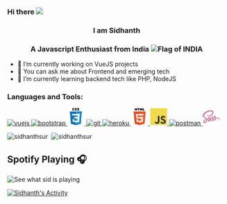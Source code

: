 ### Hi there <img src="https://media.giphy.com/media/hvRJCLFzcasrR4ia7z/giphy.gif" width="28" />

<!--
**sidhanthsur/sidhanthsur** is a ✨ _special_ ✨ repository because its `README.md` (this file) appears on your GitHub profile.

Here are some ideas to get you started:

- 🔭 I’m currently working on ...
- 🌱 I’m currently learning ...
- 🤔 I’m looking for help with ...
- 💬 Ask me about ...
- 😄 Pronouns: ...
- ⚡ Fun fact: ...****
-->

<h3 align="center">I am Sidhanth</h3>
<h3 align="center">A Javascript Enthusiast from India
  <span>
    <img src="https://emojipedia-us.s3.dualstack.us-west-1.amazonaws.com/thumbs/120/twitter/154/flag-for-india_1f1ee-1f1f3.png" alt="Flag of INDIA" width="28" />
  </span>
</h3>



- 🔭 I’m currently working on VueJS projects
- 💬 You can ask me about Frontend and emerging tech
- 🌱 I’m currently learning backend tech like PHP, NodeJS

<!-- <p align="left"> <a href="https://github.com/ryo-ma/github-profile-trophy"><img src="https://github-profile-trophy.vercel.app/?username=sidhanthsur" alt="sidhanthsur" /></a></p> -->



<h3 align="left">Languages and Tools:</h3>
<p align="left">  
<a href="https://vuejs.org" target="_blank"> <img src="https://cdn.jsdelivr.net/gh/devicons/devicon/icons/vuejs/vuejs-original-wordmark.svg" alt="vuejs" width="40" height="40"/> </a> 
<a href="https://nuxtjs.org/" target="_blank"> <img src="https://cdn.jsdelivr.net/gh/devicons/devicon/icons/nuxtjs/nuxtjs-original.svg" alt="bootstrap" width="40" height="40"/> </a> 
 <a href="https://www.w3schools.com/css/" target="_blank"> <img src="https://raw.githubusercontent.com/devicons/devicon/master/icons/css3/css3-original-wordmark.svg" alt="css3" width="40" height="40"/> </a> 
 <a href="https://git-scm.com/" target="_blank"> <img src="https://www.vectorlogo.zone/logos/git-scm/git-scm-icon.svg" alt="git" width="40" height="40"/> </a> <a href="https://heroku.com" target="_blank"> <img src="https://www.vectorlogo.zone/logos/heroku/heroku-icon.svg" alt="heroku" width="40" height="40"/> </a> <a href="https://www.w3.org/html/" target="_blank"> <img src="https://raw.githubusercontent.com/devicons/devicon/master/icons/html5/html5-original-wordmark.svg" alt="html5" width="40" height="40"/> </a> <a href="https://developer.mozilla.org/en-US/docs/Web/JavaScript" target="_blank"> <img src="https://raw.githubusercontent.com/devicons/devicon/master/icons/javascript/javascript-original.svg" alt="javascript" width="40" height="40"/> </a> 
  <a href="https://postman.com" target="_blank"> <img src="https://www.vectorlogo.zone/logos/getpostman/getpostman-icon.svg" alt="postman" width="40" height="40"/> </a>  <a href="https://sass-lang.com" target="_blank"> <img src="https://raw.githubusercontent.com/devicons/devicon/master/icons/sass/sass-original.svg" alt="sass" width="40" height="40"/> </a> </p>

<p><img align="left" src="https://github-readme-stats.vercel.app/api/top-langs?username=sidhanthsur&show_icons=true&locale=en&layout=compact" alt="sidhanthsur" /></p>

<p>&nbsp;&nbsp;<img src="https://github-readme-stats.vercel.app/api?username=sidhanthsur&show_icons=true&theme=dracula" alt="sidhanthsur" /></p>




## Spotify Playing 🎧
![See what sid is playing](https://spotify-recently-played-readme.vercel.app/api?user=31xqachyolzspjxljxltzcbfo62i)



[![Sidhanth's Activity](https://activity-graph.herokuapp.com/graph?username=sidhanthsur&theme=vue)](https://github.com/ashutosh00710/github-readme-activity-graph)


